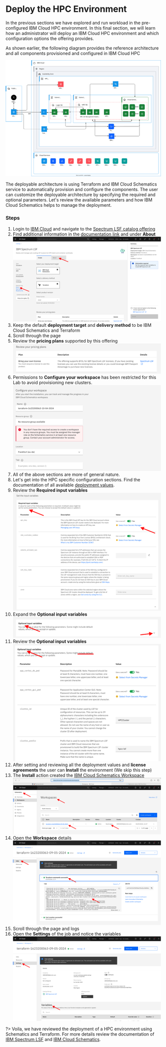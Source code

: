 # Deploy the HPC Environment

In the previous sections we have explored and run workload in the pre-configured IBM Cloud HPC environment. In this final section, we will learn how an administrator will deploy an IBM Cloud HPC environment and which configuration options the offering provides.

As shown earlier, the following diagram provides the reference architecture and all components provisioned and configured in IBM Cloud HPC

![](images/20-explore-hpc-da.svg ':size=600')

The deployable architecture is using Terraform and IBM Cloud Schematics service to automatically provision and configure the components. The user can customize the deployable architecture by specifying the required and optional parameters. Let's review the available parameters and how IBM Cloud Schematics helps to manage the deployment.

### Steps

1. Login to [IBM Cloud](10-getting-started?id=log-in-to-ibm-cloud) and navigate to the [Spectrum LSF catalog offering](10-getting-started?id=deploy-the-ibm-cloud-hpc-environment)
2. Find additional information in the [documentation link](https://cloud.ibm.com/docs/ibm-spectrum-lsf?topic=ibm-spectrum-lsf-getting-started-tutorial) and under **About**
   ![](images/60-tile1-landing.png ':size=600')
3. Keep the default **deployment target** and **delivery method** to be IBM Cloud Schematics and Terraform
4. Scroll through the page
5. Review the **pricing plans** supported by this offering
   ![](images/60-tile3-byol.png ':size=600')
6. Permissions to **Configure your workspace** has been restricted for this Lab to avoid provisioning new clusters.
   ![](images/60-tile4-permissions.png ':size=600')
7. All of the above sections are more of general nature.
8. Let's get into the HPC specific configuration sections. Find the documentation of all available [deployment values](https://cloud.ibm.com/docs/ibm-spectrum-lsf?topic=ibm-spectrum-lsf-deployment-values). 
9. Review the **Required input variables**
   ![](images/60-tile5-required.png ':size=600')
10. Expand the **Optional input variables**
   ![](images/60-tile6-optional-expand.png ':size=600')
11. Review the **Optional input variables**
   ![](images/60-tile6-optional.png ':size=600')
12. After setting and reviewing all the deployment values and **license agreements** the user can **Install** the environment (We skip this step)
13. The **Install** action created the [IBM Cloud Schematics Workspace](https://cloud.ibm.com/schematics/workspaces)
   ![](images/60-schematics-workspaces.png ':size=600')
14. Open the **Workspace** details
   ![](images/60-schematics-workspace-details.png ':size=600')
15. Scroll through the page and logs
16. Open the **Settings** of the job and notice the variables
   ![](images/60-schematics-workspace-settings.png ':size=600')


?> Voila, we have reviewed the deployment of a HPC environment using Schematics and Terraform. For more details review the documentation of [IBM Spectrum LSF](https://cloud.ibm.com/docs/ibm-spectrum-lsf?topic=ibm-spectrum-lsf-getting-started-tutorial) and [IBM Cloud Schematics](https://cloud.ibm.com/docs/schematics?topic=schematics-getting-started).
